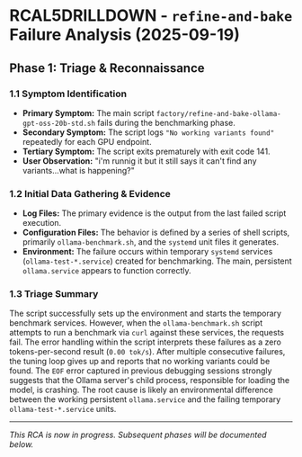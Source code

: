 # RCAL5DRILLDOWN - `refine-and-bake` Failure Analysis (2025-09-19)

## Phase 1: Triage & Reconnaissance

### 1.1 Symptom Identification

- **Primary Symptom:** The main script `factory/refine-and-bake-ollama-gpt-oss-20b-std.sh` fails during the benchmarking phase.
- **Secondary Symptom:** The script logs `"No working variants found"` repeatedly for each GPU endpoint.
- **Tertiary Symptom:** The script exits prematurely with exit code 141.
- **User Observation:** "i'm runnig it but it still says it can't find any variants...what is happening?"

### 1.2 Initial Data Gathering & Evidence

- **Log Files:** The primary evidence is the output from the last failed script execution.
- **Configuration Files:** The behavior is defined by a series of shell scripts, primarily `ollama-benchmark.sh`, and the `systemd` unit files it generates.
- **Environment:** The failure occurs within temporary `systemd` services (`ollama-test-*.service`) created for benchmarking. The main, persistent `ollama.service` appears to function correctly.

### 1.3 Triage Summary

The script successfully sets up the environment and starts the temporary benchmark services. However, when the `ollama-benchmark.sh` script attempts to run a benchmark via `curl` against these services, the requests fail. The error handling within the script interprets these failures as a zero tokens-per-second result (`0.00 tok/s`). After multiple consecutive failures, the tuning loop gives up and reports that no working variants could be found. The `EOF` error captured in previous debugging sessions strongly suggests that the Ollama server's child process, responsible for loading the model, is crashing. The root cause is likely an environmental difference between the working persistent `ollama.service` and the failing temporary `ollama-test-*.service` units.

---
*This RCA is now in progress. Subsequent phases will be documented below.*
